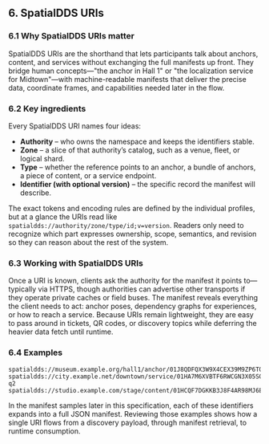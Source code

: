 ## **6. SpatialDDS URIs**

### 6.1 Why SpatialDDS URIs matter

SpatialDDS URIs are the shorthand that lets participants talk about anchors, content, and services without exchanging the full manifests up front. They bridge human concepts—"the anchor in Hall 1" or "the localization service for Midtown"—with machine-readable manifests that deliver the precise data, coordinate frames, and capabilities needed later in the flow.

### 6.2 Key ingredients

Every SpatialDDS URI names four ideas:

* **Authority** – who owns the namespace and keeps the identifiers stable.
* **Zone** – a slice of that authority’s catalog, such as a venue, fleet, or logical shard.
* **Type** – whether the reference points to an anchor, a bundle of anchors, a piece of content, or a service endpoint.
* **Identifier (with optional version)** – the specific record the manifest will describe.

The exact tokens and encoding rules are defined by the individual profiles, but at a glance the URIs read like `spatialdds://authority/zone/type/id;v=version`. Readers only need to recognize which part expresses ownership, scope, semantics, and revision so they can reason about the rest of the system.

### 6.3 Working with SpatialDDS URIs

Once a URI is known, clients ask the authority for the manifest it points to—typically via HTTPS, though authorities can advertise other transports if they operate private caches or field buses. The manifest reveals everything the client needs to act: anchor poses, dependency graphs for experiences, or how to reach a service. Because URIs remain lightweight, they are easy to pass around in tickets, QR codes, or discovery topics while deferring the heavier data fetch until runtime.

### 6.4 Examples

```text
spatialdds://museum.example.org/hall1/anchor/01J8QDFQX3W9X4CEX39M9ZP6TQ
spatialdds://city.example.net/downtown/service/01HA7M6XVBTF6RWCGN3X05S0SM;v=2024-q2
spatialdds://studio.example.com/stage/content/01HCQF7DGKKB3J8F4AR98MJ6EH
```

In the manifest samples later in this specification, each of these identifiers expands into a full JSON manifest. Reviewing those examples shows how a single URI flows from a discovery payload, through manifest retrieval, to runtime consumption.
